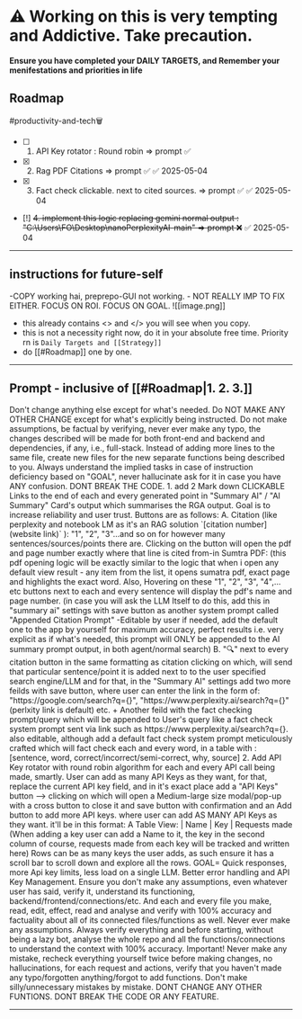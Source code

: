 # ⚠️  Working on this is very tempting and Addictive. Take precaution.

**Ensure you have completed your DAILY TARGETS, and Remember your menifestations and priorities in life**

## Roadmap

#productivity-and-tech🗑️ 

- [ ] 1. API Key rotator : Round robin => prompt ✅
- [x] 2. Rag PDF Citations => prompt ✅ ✅ 2025-05-04
- [x] 3. Fact check clickable. next to cited sources. => prompt ✅ ✅ 2025-05-04
- [!] ~~4. implement this logic replacing gemini normal output : "C:\Users\FO\Desktop\nanoPerplexityAI-main" => prompt ❌~~ ✅ 2025-05-04

---

## instructions for future-self

-COPY working hai,
preprepo-GUI not working. - NOT REALLY IMP TO FIX EITHER. FOCUS ON ROI. FOCUS ON GOAL.
![[image.png]]

- this already contains <> and </> you will see when you copy.
- this is not a necessity right now, do it in your absolute free time. Priority rn is `Daily Targets and [[Strategy]]`
- do [[#Roadmap]] one by one.

---

## Prompt - inclusive of [[#Roadmap|1. 2. 3.]]

<critical> 
    Don't change anything else except for what's needed. Do NOT MAKE ANY    OTHER CHANGE except for what's explicitly being instructed. Do not make assumptions, be factual by verifying, never ever make any typo, the changes described will be made for both front-end and backend and dependencies, if any, i.e., full-stack. Instead of adding more lines to the same file, create new files for the new separate functions being described to you. Always understand the implied tasks in case of instruction deficiency based on "GOAL", never hallucinate ask for it in case you have ANY confusion. DONT BREAK THE CODE.
</critical>

<task>
1. add 2 Mark down CLICKABLE Links to the end of each and every generated point in "Summary AI" / "AI Summary" Card's output which summarises the RGA output. Goal is to increase reliability and user trust. Buttons are as follows:
    A. Citation (like perplexity and notebook LM as it's an RAG solution `[citation number](website link)` ): "1", "2", "3"...and so on for however many sentences/sources/points there are. Clicking on the button will open the pdf and page number exactly where that line is cited from-in Sumtra PDF: (this pdf opening logic will be exactly similar to the logic that when i open any default view result - any item from the list, it opens sumatra pdf, exact page and highlights the exact word. 
    Also, Hovering on these "1", "2", "3", "4",... etc buttons next to each and every sentence will display the pdf's name and page number.
    (in case you will ask the LLM Itself to do this, add this in "summary ai" settings with save button as another system prompt called "Appended Citation Prompt" -Editable by user if needed, add the default one to the app by yourself for maximum accuracy, perfect results i.e. very explicit as if what's needed, this prompt will ONLY be appended to the AI summary prompt output, in both agent/normal search)
    B. "🔍"  next to every citation button in the same formatting as citation clicking on which, will send that particular sentence/point it is added next to to the user specified search engine/LLM and for that, in the "Summary AI" settings add two more feilds with save button, where user can enter the link in the form of: "https://google.com/search?q={}", "https://www.perplexity.ai/search?q={}" (perlxity link is default) etc. + Another feild with the fact checking prompt/query which will be appended to User's query like a fact check system prompt sent via link such as https://www.perplexity.ai/search?q={}. also editable, although add a default fact check system prompt meticulously crafted which will fact check each and every word, in a table with : [sentence, word, correct/incorrect/semi-correct, why, source]

</task>

<task>
2. Add API Key rotator with round robin algorithm for each and every API call being made, smartly. 
    User can add as many API Keys as they want, for that, replace the current API key field, and in it's exact place add a "API Keys" button --> clicking on which will open a Medium-large size modal/pop-up with a cross button to close it and save button with confirmation and an Add button to add more API keys. where user can add AS MANY API Keys as they want.
    it'll be in this format: 
    A Table View: | Name | Key | Requests made 
    (When adding a key user can add a Name to it, the key in the second column of course, requests made from each key will be tracked and written here)
    Rows can be as many keys the user adds, as such ensure it has a scroll bar to scroll down and explore all the rows.
    GOAL= Quick responses, more Api key limits, less load on a single LLM. Better error handling and API Key Management.
</task>

<Critical>
Ensure you don't make any assumptions, even whatever user has said, verify it, understand its functioning, backend/frontend/connections/etc.
And each and every file you make, read, edit, effect, read and analyse and verify with 100% accuracy and factuality about all of its connected files/functions as well. Never ever make any assumptions. Always verify everything and before starting, without being a lazy bot, analyse the whole repo and all the functions/connections to understand the context with 100% accuracy.
Important! Never make any mistake, recheck everything yourself twice before making changes, no hallucinations, for each request and actions, verify that you haven't made any typo/forgotten anything/forgot to add functions. Don't make silly/unnecessary mistakes by mistake. DONT CHANGE ANY OTHER FUNTIONS. DONT BREAK THE CODE OR ANY FEATURE.
</Critical>

---
